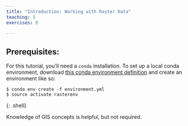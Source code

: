 ```yaml
---
title: "Introduction: Working with Raster Data"
teaching: 5
exercises: 0

---
```


## Prerequisites:

For this tutorial, you'll need a ``conda`` installation.  To set up a local
conda environment, download [this conda environment
definition](https://raw.githubusercontent.com/geohackweek/tutorial_contents/master/raster/environment.yml)
and create an environment like so:

~~~
$ conda env create -f environment.yml
$ source activate rasterenv
~~~
{: .shell}

Knowledge of GIS concepts is helpful, but not required.
